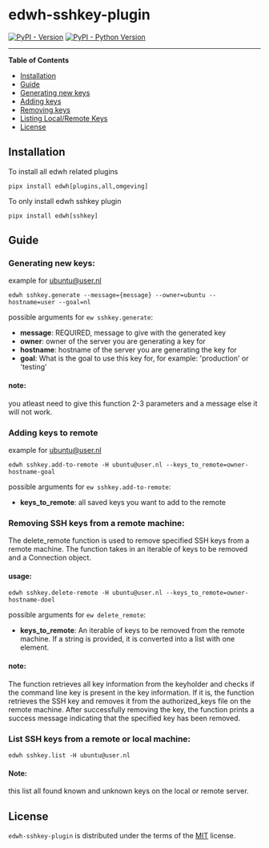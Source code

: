 # edwh-sshkey-plugin

[![PyPI - Version](https://img.shields.io/pypi/v/edwh-sshkey-plugin.svg)](https://pypi.org/project/edwh-sshkey-plugin)
[![PyPI - Python Version](https://img.shields.io/pypi/pyversions/edwh-sshkey-plugin.svg)](https://pypi.org/project/edwh-sshkey-plugin)

-----

**Table of Contents**

- [Installation](#installation)
- [Guide](#guide)
- [Generating new keys](#generating-new-keys)
- [Adding keys](#adding-keys-to-remote)
- [Removing keys](#removing-ssh-keys-from-a-remote-machine)
- [Listing Local/Remote Keys](#list-ssh-keys-from-a-remote-or-local-machine)
- [License](#license)

## Installation

To install all edwh related plugins
```console
pipx install edwh[plugins,all,omgeving]
```

To only install edwh sshkey plugin
```console
pipx install edwh[sshkey]
```

## Guide
### Generating new keys:
example for ubuntu@user.nl
```console
edwh sshkey.generate --message={message} --owner=ubuntu --hostname=user --goal=nl
```

possible arguments for `ew sshkey.generate`:
- **message**: REQUIRED, message to give with the generated key
- **owner**: owner of the server you are generating a key for
- **hostname**: hostname of the server you are generating the key for
- **goal**: What is the goal to use this key for, for example: 'production' or 'testing'

#### note:
you atleast need to give this function 2-3 parameters and a message else it will not work.

### Adding keys to remote
example for ubuntu@user.nl
```console
edwh sshkey.add-to-remote -H ubuntu@user.nl --keys_to_remote=owner-hostname-goal
```

possible arguments for `ew sshkey.add-to-remote`:
- **keys_to_remote**: all saved keys you want to add to the remote

### Removing SSH keys from a remote machine:
The delete_remote function is used to remove specified SSH keys from a remote machine. 
The function takes in an iterable of keys to be removed and a Connection object.

#### usage:
```console
edwh sshkey.delete-remote -H ubuntu@user.nl --keys_to_remote=owner-hostname-doel
```

possible arguments for `ew delete_remote`:
- **keys_to_remote**: An iterable of keys to be removed from the remote machine. If a string is provided, it is converted into a list with one element.

#### note:
The function retrieves all key information from the keyholder and checks if the command line key is present in the key information. 
If it is, the function retrieves the SSH key and removes it from the authorized_keys file on the remote machine.
After successfully removing the key, the function prints a success message indicating that the specified key has been removed.

### List SSH keys from a remote or local machine:
```console
edwh sshkey.list -H ubuntu@user.nl
```

#### Note:
this list all found known and unknown keys on the local or remote server.

## License
`edwh-sshkey-plugin` is distributed under the terms of the [MIT](https://spdx.org/licenses/MIT.html) license.
